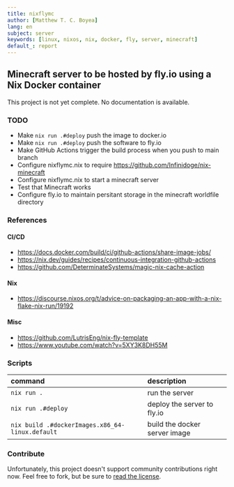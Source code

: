 ```yaml
---
title: nixflymc
author: [Matthew T. C. Boyea]
lang: en
subject: server
keywords: [linux, nixos, nix, docker, fly, server, minecraft]
default_: report
---
```

## Minecraft server to be hosted by fly.io using a Nix Docker container

This project is not yet complete. No documentation is available.

### TODO

- Make `nix run .#deploy` push the image to docker.io
- Make `nix run .#deploy` push the software to fly.io
- Make GitHub Actions trigger the build process when you push to main branch
- Configure nixflymc.nix to require https://github.com/Infinidoge/nix-minecraft
- Configure nixflymc.nix to start a minecraft server
- Test that Minecraft works
- Configure fly.io to maintain persitant storage in the minecraft worldfile directory

### References

#### CI/CD

- https://docs.docker.com/build/ci/github-actions/share-image-jobs/
- https://nix.dev/guides/recipes/continuous-integration-github-actions
- https://github.com/DeterminateSystems/magic-nix-cache-action

#### Nix

- https://discourse.nixos.org/t/advice-on-packaging-an-app-with-a-nix-flake-nix-run/19192

#### Misc

- https://github.com/LutrisEng/nix-fly-template
- https://www.youtube.com/watch?v=5XY3K8DH55M

### Scripts

| command | description |
|:--- |:--- |
| `nix run .` | run the server |
| `nix run .#deploy` | deploy the server to fly.io |
| `nix build .#dockerImages.x86_64-linux.default` | build the docker server image |

### Contribute

Unfortunately, this project doesn't support community contributions right now. Feel free to fork, but be sure to [read the license](./LICENSE.md).

